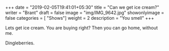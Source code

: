 +++
date = "2019-02-05T19:41:01+05:30"
title = "Can we get ice cream?"
writer = "Brant"
draft = false
image = "img/IMG_9642.jpg"
showonlyimage = false
categories = [ "Shows"]
weight = 2
description = "You smell"
+++

Lets get ice cream.  You are buying right?  Then you can go home, without me.

Dingleberries.
